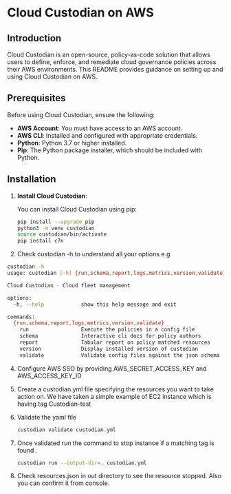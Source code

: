 # Cloud Custodian on AWS

## Introduction

Cloud Custodian is an open-source, policy-as-code solution that allows users to define, enforce, and remediate cloud governance policies across their AWS environments. This README provides guidance on setting up and using Cloud Custodian on AWS.

## Prerequisites

Before using Cloud Custodian, ensure the following:

- **AWS Account**: You must have access to an AWS account.
- **AWS CLI**: Installed and configured with appropriate credentials.
- **Python**: Python 3.7 or higher installed.
- **Pip**: The Python package installer, which should be included with Python.

## Installation

1. **Install Cloud Custodian**:
   
   You can install Cloud Custodian using pip:

   ```bash
   pip install --upgrade pip
   python3 -m venv custodian
   source custodian/bin/activate
   pip install c7n

2. Check custodian -h to understand all your options e.g

   
  ```bash
  custodian -h 
  usage: custodian [-h] {run,schema,report,logs,metrics,version,validate} ...

  Cloud Custodian - Cloud fleet management

  options:
    -h, --help            show this help message and exit

  commands:
    {run,schema,report,logs,metrics,version,validate}
      run                 Execute the policies in a config file
      schema              Interactive cli docs for policy authors
      report              Tabular report on policy matched resources
      version             Display installed version of custodian
      validate            Validate config files against the json schema

```


4. Configure AWS SSO by providing AWS_SECRET_ACCESS_KEY and AWS_ACCESS_KEY_ID

5. Create a custodian.yml file specifying the resources you want to take action on. We have taken a simple example of EC2 instance which is having tag Custodian-test

6. Validate the yaml file
   ```bash
   custodian validate custodian.yml

7. Once validated run the command to stop instance if a matching tag is found .
      ```bash
      custodian run --output-dir=. custodian.yml

8. Check resources.json in out directory to see the resource stopped. Also you can confirm it from console.



